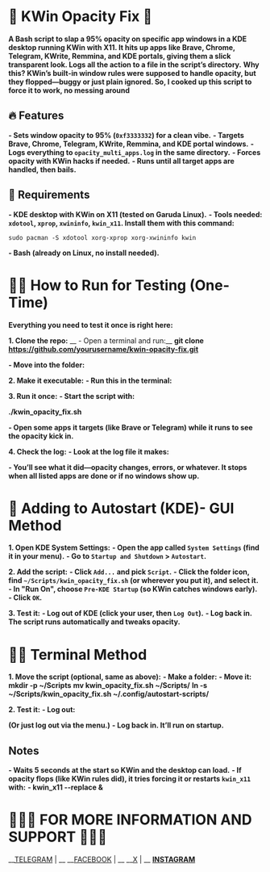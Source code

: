 # 💚 KWin Opacity Fix 💚

__A Bash script to slap a 95% opacity on specific app windows in a KDE desktop running KWin with X11. It hits up apps like Brave, Chrome, Telegram, KWrite, Remmina, and KDE portals, giving them a slick transparent look. Logs all the action to a file in the script’s directory.__
__Why this? KWin’s built-in window rules were supposed to handle opacity, but they flopped—buggy or just plain ignored. So, I cooked up this script to force it to work, no messing around__

## 🔥 Features

__- Sets window opacity to 95% (`0xf3333332`) for a clean vibe.__
__- Targets Brave, Chrome, Telegram, KWrite, Remmina, and KDE portal windows.__
__- Logs everything to `opacity_multi_apps.log` in the same directory.__
__- Forces opacity with KWin hacks if needed.__
__- Runs until all target apps are handled, then bails.__

## 🤔 Requirements

__- KDE desktop with KWin on X11 (tested on Garuda Linux).__
__- Tools needed: `xdotool`, `xprop`, `xwininfo`, `kwin_x11`. Install them with this command:__

``sudo pacman -S xdotool xorg-xprop xorg-xwininfo kwin``

__- Bash (already on Linux, no install needed).__

# 🏃‍➡️ How to Run for Testing (One-Time)
__Everything you need to test it once is right here:__

__1. **Clone the repo**:__
__ - Open a terminal and run:__
__git clone https://github.com/yourusername/kwin-opacity-fix.git__

__- Move into the folder:__

__2. **Make it executable**:__
__- Run this in the terminal:__

__3. **Run it once**:__
__- Start the script with:__

__./kwin_opacity_fix.sh__

__- Open some apps it targets (like Brave or Telegram) while it runs to see the opacity kick in.__

__4. **Check the log**:__
__- Look at the log file it makes:__

__- You’ll see what it did—opacity changes, errors, or whatever. It stops when all listed apps are done or if no windows show up.__



# 👾 Adding to Autostart (KDE)- GUI Method

__1. **Open KDE System Settings**:__
__- Open the app called `System Settings` (find it in your menu).__
__- Go to `Startup and Shutdown` > `Autostart`.__

__2. **Add the script**:__
__- Click `Add...` and pick `Script`.__
__- Click the folder icon, find `~/Scripts/kwin_opacity_fix.sh` (or wherever you put it), and select it.__
__- In "Run On", choose `Pre-KDE Startup` (so KWin catches windows early).__
__- Click `OK`.__

__3. **Test it**:__
__- Log out of KDE (click your user, then `Log Out`).__
__- Log back in. The script runs automatically and tweaks opacity.__


# 🥷🏽 Terminal Method
__1. **Move the script** (optional, same as above):__
__- Make a folder:__
__- Move it:__
__mkdir -p ~/Scripts__
__mv kwin_opacity_fix.sh ~/Scripts/__
__ln -s ~/Scripts/kwin_opacity_fix.sh ~/.config/autostart-scripts/__


__2. **Test it**:__
__- Log out:__


__(Or just log out via the menu.)__
__- Log back in. It’ll run on startup.__

## Notes
__- Waits 5 seconds at the start so KWin and the desktop can load.__
__- If opacity flops (like KWin rules did), it tries forcing it or restarts `kwin_x11` with:__
__- kwin_x11 --replace &__


# 👨🏻‍💻 FOR MORE INFORMATION AND SUPPORT 👨🏻‍💻

__[TELEGRAM](https://t.me/rex_cc) | __
__[FACEBOOK](https://www.facebook.com/graybyt3) | __
__[X](https://x.com/gray_byte) | __
__[INSTAGRAM](https://www.instagram.com/gray_byte)__


